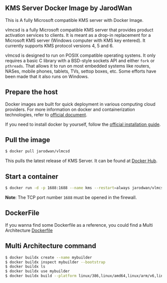 ## KMS Server Docker Image by JarodWan

This is A fully Microsoft compatible KMS server with Docker Image.

vlmcsd is a fully Microsoft compatible KMS server that provides product activation services to clients. It is meant as a drop-in replacement for a Microsoft KMS server (Windows computer with KMS key entered). It currently supports KMS protocol versions 4, 5 and 6.

vlmcsd is designed to run on POSIX compatible operating systens. It only requires a basic C library with a BSD-style sockets API and either `fork` or `pthreads`. That allows it to run on most embedded systems like routers, NASes, mobile phones, tablets, TVs, settop boxes, etc. Some efforts have been made that it also runs on Windows.

## Prepare the host

Docker images are built for quick deployment in various computing cloud providers.
For more information on docker and containerization technologies, refer to [official document][1].

If you need to install docker by yourself, follow the [official installation guide][2].

## Pull the image

```bash
$ docker pull jarodwan/vlmcsd
```

This pulls the latest release of KMS Server.
It can be found at [Docker Hub][3].

## Start a container

```bash
$ docker run -d -p 1688:1688 --name kms --restart=always jarodwan/vlmcsd
```

**Note**: The TCP port number `1688` must be opened in the firewall.

## DockerFile
If you wanna find some Dockerfile as a reference, you could find a Multi Architecture [Dockerfile][4]

## Multi Architecture command
```bash
$ docker buildx create --name mybuilder
$ docker buildx inspect mybuilder --bootstrap
$ docker buildx ls
$ docker buildx use mybuilder
$ docker buildx build --platform linux/386,linux/amd64,linux/arm/v6,linux/arm/v7,linux/arm64,linux/ppc64le,linux/s390x -t jarodwan/vlmcsd --push -f ./Dockerfile.architecture .
```

[1]: https://docs.docker.com/
[2]: https://docs.docker.com/install/
[3]: https://hub.docker.com/r/jarodwan/vlmcsd
[4]: https://github.com/JarodWan/vlmcsd-docker/

